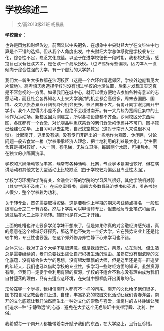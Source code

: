 
# 学校综述二  

> 文/高2013级21班 杨晨晨  



**学校简介：**

也许是因为和财经沾边，前面又以中央冠名，在想象中中央财经大学在文科生中也算是个不错的选择。但从我个人角度出发，中央财经大学总体感觉是学校很专业化，综合性不足，缺乏文化底蕴。以至于在进学校很长一段时期，我都较失落，感觉自己没有在读大学，是在读一个高级技校。（也许言辞有些偏颇，因为本人一直倾向于综合性强的大学，有一个虚幻的大学梦。）

我们大一新生大多数都在沙河校区（这是一个六环的偏远郊区，学校外边能看见大片荒地）。高考填志愿选择学校时没有想过学校的地理位置，后来才发现其实这真是不容忽视的一方面。如果我们在城中心，就可以很方便地去参加各种有意义的志愿活动，而且社会各界知名人士来大学演讲的机会都会高很多，周末去国图、国博、及大小旅游景点开阔视野的机会更多。校区面积不大，有南开同学说比南开中学小，我个人觉得大小差不多，但绝不会超过南开。有一大片较为宽阔且集中的土地作为运动场。新校区因为刚建立，所以各项设施都不齐全。沙河校区分东西两区，各区都有一个食堂，对长期品味重庆美食的我们食堂的饭菜并不可口。图书馆已经建设完毕，上自习可以去主教，自己找空教室（这对于南开人来说很不习惯）。比起南开，这里没有湖，没有专门开辟出的一些地作为观景、休闲用，讨论问题一般去食堂一楼（学校秉承经济人理念，把土地利用的利益最大化）。学生宿舍算是相对较好，4人一间，有电梯，无独立卫浴，每层两个水房，可接热水，可在独立的小隔间洗澡。

学校的文娱活动较为丰富，经常有各种活动、比赛，专业学术氛围也较好，但在演讲活动和其他文艺大型活动上比较缺乏（由于学校较为偏远且专业性太强）。

学校学习环境和学院有关，金融会计等的学院的学习风气很好，其他学院相对弱（其实学风不及南开）。在阅览室看书，周围大多数看经济类书和英语，看杂书的人很少，整个学校较为功利。

关于转专业，首先需要取得资格，这是要看你上学期的期末考试绩点排名，一般班级前百分之二十有资格。然后下学期可以申请转专业，但要经历专业笔试和面试，通过后在大二上期才能转。辅修也是在大二才开始。

上面的吐槽也许让很多学弟学妹不想来了，但是如果你真的对金融经济感兴趣，真的愿意在这个领域好好探究，那这里也不失为一个好大学，它在强势专业上还是比较牛的，专业性也很强，在这个郊外修身养性静下心来学习也不错。

总体来说，我对于这个大学不是很满意，但是我接受它。风景，总在别处，但生活总是需要继续的，我们总要找出些让自己积极生活的理由。虽然它没有很浓厚的文化底蕴，没有综合性大学的思想，没有银发飘飘的大师，但是这里还是有一群追梦的年轻人，我们也可以借助学校的专业性，多学习一些财经方面的知识。虽然资源有限，但我们一定要学会利用有限的资源。学校的不适合不称心没有理由成为我们自甘堕落的理由，只有去适应这环境，在夹缝中照样能开出勇敢的花。

无论在哪一个学校，我相信南开人都有不一样的风采。南开的文化给予我们很多，图书馆自习室教会我们上进、自律，丰富多彩的校园文化活动让我们青春洋溢，南开的文化底蕴让我们油然而生出一种对文化的崇敬与喜爱，津南村的古朴静谧让我们追求一种“宁静致远”的心态，避免在大学这个无色染缸中变得浮躁、功利、世俗。

我希望每一个南开人都能带着南开赋予我们的东西，在大学路上，且行且珍惜。






